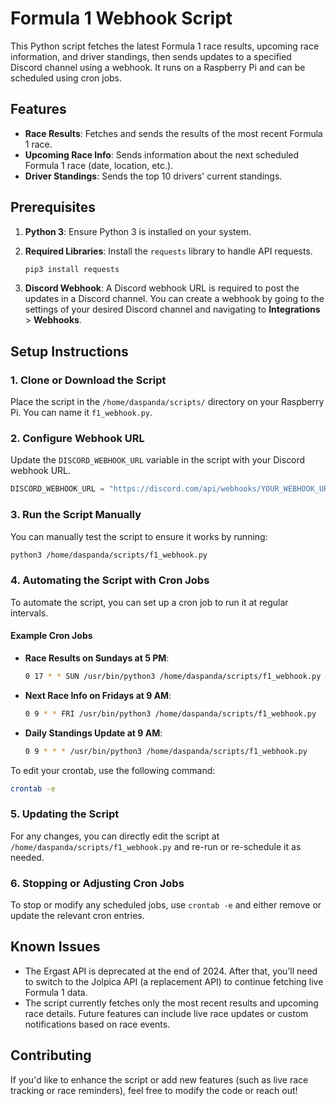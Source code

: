 
# Formula 1 Webhook Script

This Python script fetches the latest Formula 1 race results, upcoming race information, and driver standings, then sends updates to a specified Discord channel using a webhook. It runs on a Raspberry Pi and can be scheduled using cron jobs.

## Features
- **Race Results**: Fetches and sends the results of the most recent Formula 1 race.
- **Upcoming Race Info**: Sends information about the next scheduled Formula 1 race (date, location, etc.).
- **Driver Standings**: Sends the top 10 drivers' current standings.

## Prerequisites
1. **Python 3**: Ensure Python 3 is installed on your system.
2. **Required Libraries**: Install the `requests` library to handle API requests.
   ```bash
   pip3 install requests
   ```

3. **Discord Webhook**: A Discord webhook URL is required to post the updates in a Discord channel. You can create a webhook by going to the settings of your desired Discord channel and navigating to **Integrations** > **Webhooks**.

## Setup Instructions

### 1. Clone or Download the Script
Place the script in the `/home/daspanda/scripts/` directory on your Raspberry Pi. You can name it `f1_webhook.py`.

### 2. Configure Webhook URL
Update the `DISCORD_WEBHOOK_URL` variable in the script with your Discord webhook URL.

```python
DISCORD_WEBHOOK_URL = "https://discord.com/api/webhooks/YOUR_WEBHOOK_URL"
```

### 3. Run the Script Manually
You can manually test the script to ensure it works by running:

```bash
python3 /home/daspanda/scripts/f1_webhook.py
```

### 4. Automating the Script with Cron Jobs
To automate the script, you can set up a cron job to run it at regular intervals.

#### Example Cron Jobs

- **Race Results on Sundays at 5 PM**:
  ```bash
  0 17 * * SUN /usr/bin/python3 /home/daspanda/scripts/f1_webhook.py
  ```

- **Next Race Info on Fridays at 9 AM**:
  ```bash
  0 9 * * FRI /usr/bin/python3 /home/daspanda/scripts/f1_webhook.py
  ```

- **Daily Standings Update at 9 AM**:
  ```bash
  0 9 * * * /usr/bin/python3 /home/daspanda/scripts/f1_webhook.py
  ```

To edit your crontab, use the following command:
```bash
crontab -e
```

### 5. Updating the Script
For any changes, you can directly edit the script at `/home/daspanda/scripts/f1_webhook.py` and re-run or re-schedule it as needed.

### 6. Stopping or Adjusting Cron Jobs
To stop or modify any scheduled jobs, use `crontab -e` and either remove or update the relevant cron entries.

## Known Issues
- The Ergast API is deprecated at the end of 2024. After that, you’ll need to switch to the Jolpica API (a replacement API) to continue fetching live Formula 1 data.
- The script currently fetches only the most recent results and upcoming race details. Future features can include live race updates or custom notifications based on race events.

## Contributing
If you'd like to enhance the script or add new features (such as live race tracking or race reminders), feel free to modify the code or reach out!
